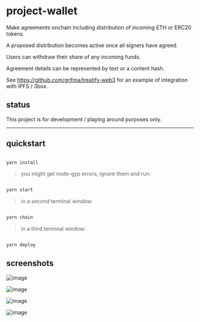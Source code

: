 # project-wallet

Make agreements onchain including distribution of incoming ETH or ERC20 tokens.

A proposed distribution becomes active once all signers have agreed.

Users can withdraw their share of any incoming funds.

Agreement details can be represented by text or a content hash.

See https://github.com/grifma/treatify-web3 for an example of integration with IPFS / 3box.

## status

This project is for development / playing around purposes only.

---

## quickstart

```bash

yarn install

```

> you might get node-gyp errors, ignore them and run:

```bash

yarn start

```

> in a second terminal window:

```bash

yarn chain

```

> in a third terminal window:

```bash

yarn deploy

```

## screenshots

![image](https://user-images.githubusercontent.com/13002548/101214073-4dd6e500-3673-11eb-86de-821f8aacc83f.png)

![image](https://user-images.githubusercontent.com/13002548/101214088-56c7b680-3673-11eb-8e5d-0b14c035f1bf.png)

![image](https://user-images.githubusercontent.com/13002548/101243552-1f035200-36f9-11eb-98ec-254a569e98b8.png)

![image](https://user-images.githubusercontent.com/13002548/101214119-62b37880-3673-11eb-89dc-b05032929e39.png)
